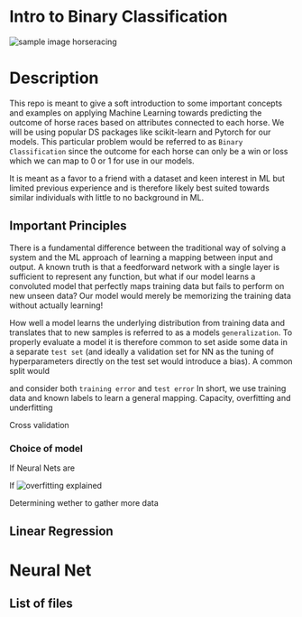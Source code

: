 # Intro to Binary Classification 
![sample image horseracing](https://wallpaperaccess.com/full/2107537.jpg)

# Description
This repo is meant to give a soft introduction to some important concepts and examples on applying Machine Learning towards predicting the outcome of horse races based on attributes connected to each horse. We will be using popular DS packages like scikit-learn and Pytorch for our models. This particular problem would be referred to as `Binary Classification` since the outcome for each horse can only be a win or loss which we can map to 0 or 1 for use in our models.

It is meant as a favor to a friend with a dataset and keen interest in ML but limited previous experience and is therefore likely best suited towards similar individuals with little to no background in ML.

## Important Principles
There is a fundamental difference between the traditional way of solving a system and the ML approach of learning a mapping between input and output. A known truth is that a feedforward network with a single layer is sufficient to represent any function, but what if our model learns a convoluted model that perfectly maps training data but fails to perform on new unseen data? Our model would merely be memorizing the training data without actually learning!

How well a model learns the underlying distribution from training data and translates that to new samples is referred to as a models `generalization`. To properly evaluate a model it is therefore common to set aside some data in a separate `test set` (and ideally a validation set for NN as the tuning of hyperparameters directly on the test set would introduce a bias). A common split would 

and consider both `training error` and `test error`
In short, we use training data and known labels to learn a general mapping. 
Capacity, overfitting and underfitting


Cross validation
### Choice of model
If Neural Nets are 

If 
![overfitting explained](https://miro.medium.com/max/1400/1*_7OPgojau8hkiPUiHoGK_w.png)

Determining wether to gather more data

## Linear Regression

# Neural Net

## List of files
